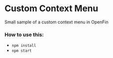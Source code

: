 # Custom Context Menu

Small sample of a custom context menu in OpenFin

### How to use this:

* `npm install`
* `npm start`